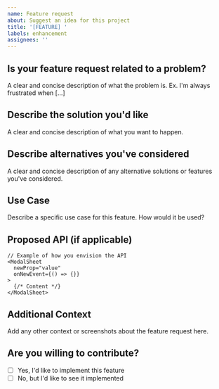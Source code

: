 ```yaml
---
name: Feature request
about: Suggest an idea for this project
title: '[FEATURE] '
labels: enhancement
assignees: ''
---
```


## Is your feature request related to a problem?
A clear and concise description of what the problem is. Ex. I'm always frustrated when [...]

## Describe the solution you'd like
A clear and concise description of what you want to happen.

## Describe alternatives you've considered
A clear and concise description of any alternative solutions or features you've considered.

## Use Case
Describe a specific use case for this feature. How would it be used?

## Proposed API (if applicable)
```tsx
// Example of how you envision the API
<ModalSheet
  newProp="value"
  onNewEvent={() => {}}
>
  {/* Content */}
</ModalSheet>
```

## Additional Context
Add any other context or screenshots about the feature request here.

## Are you willing to contribute?
- [ ] Yes, I'd like to implement this feature
- [ ] No, but I'd like to see it implemented
